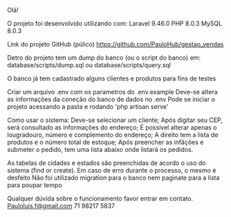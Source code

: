 Olá!

O projeto foi desenvolvido utilizando com:
Laravel 9.46.0
PHP 8.0.3
MySQL 8.0.3

Link do projeto GitHub (púlico)
https://github.com/PauloHub/gestao_vendas

Detro do projeto tem um dump do banco (ou o script do banco) em:
database/scripts/dump.sql ou database/scripts/query.sql

O banco já tem cadastrado alguns clientes e produtos para fins de testes

Criar um arquivo .env com os parametros do .env.example
Deve-se altera as informações da coneção do banco de dados no .env
Pode se iniciar o projeto acessando a pasta e rodando 'php artisan serve'

Como usar o sistema:
	Deve-se selecionar um cliente;
	Após digitar seu CEP, será consultado as informações do endereço;
	É possível alterar apenas o lougradouro, número e complemento do endereço;
	A direito tem a lista de produtos e o número total de estoque;
	Após preencher as infãções e submeter o pedido, tem uma lista abaixo onde listará os pedidos.

As tabelas de cidades e estados são preenchidas de acordo o uso do sistema (find or create).
Em caso de erro durante o processo, o mesmo é desfeito
Não foi utilizado migration para o banco nem paginate para a lista para poupar tempo

Qualquer dúvida sobre o funcionamento favor entrar em contato.
Pauloluis.f@gmail.com
71 98217 5837
